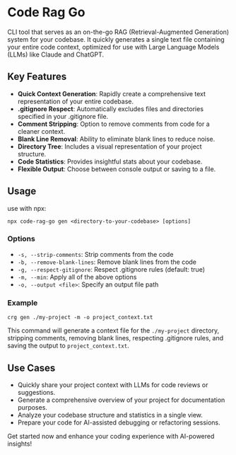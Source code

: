 # Code Rag Go

CLI tool that serves as an on-the-go RAG (Retrieval-Augmented Generation) system for your codebase. It quickly generates a single text file containing your entire code context, optimized for use with Large Language Models (LLMs) like Claude and ChatGPT.

## Key Features

- **Quick Context Generation**: Rapidly create a comprehensive text representation of your entire codebase.
- **.gitignore Respect**: Automatically excludes files and directories specified in your .gitignore file.
- **Comment Stripping**: Option to remove comments from code for a cleaner context.
- **Blank Line Removal**: Ability to eliminate blank lines to reduce noise.
- **Directory Tree**: Includes a visual representation of your project structure.
- **Code Statistics**: Provides insightful stats about your codebase.
- **Flexible Output**: Choose between console output or saving to a file.

## Usage

use with npx:
```
npx code-rag-go gen <directory-to-your-codebase> [options]
```

### Options

- `-s, --strip-comments`: Strip comments from the code
- `-b, --remove-blank-lines`: Remove blank lines from the code
- `-g, --respect-gitignore`: Respect .gitignore rules (default: true)
- `-m, --min`: Apply all of the above options
- `-o, --output <file>`: Specify an output file path

### Example

```
crg gen ./my-project -m -o project_context.txt
```

This command will generate a context file for the `./my-project` directory, stripping comments, removing blank lines, respecting .gitignore rules, and saving the output to `project_context.txt`.

## Use Cases

- Quickly share your project context with LLMs for code reviews or suggestions.
- Generate a comprehensive overview of your project for documentation purposes.
- Analyze your codebase structure and statistics in a single view.
- Prepare your code for AI-assisted debugging or refactoring sessions.

Get started now and enhance your coding experience with AI-powered insights!

